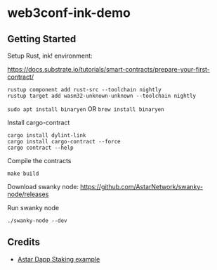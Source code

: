 # web3conf-ink-demo

## Getting Started

Setup Rust, ink! environment:

https://docs.substrate.io/tutorials/smart-contracts/prepare-your-first-contract/

```
rustup component add rust-src --toolchain nightly
rustup target add wasm32-unknown-unknown --toolchain nightly
```

`sudo apt install binaryen` OR `brew install binaryen`

Install cargo-contract

```
cargo install dylint-link
cargo install cargo-contract --force
cargo contract --help
```

Compile the contracts

```
make build
```

Download swanky node: https://github.com/AstarNetwork/swanky-node/releases

Run swanky node

```
./swanky-node --dev
```

## Credits

- [Astar Dapp Staking example](https://github.com/AstarNetwork/dApp-Staking-Workshop)
